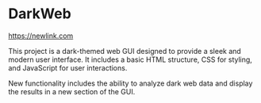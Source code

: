 # DarkWeb

https://newlink.com

This project is a dark-themed web GUI designed to provide a sleek and modern user interface. It includes a basic HTML structure, CSS for styling, and JavaScript for user interactions.

New functionality includes the ability to analyze dark web data and display the results in a new section of the GUI.
